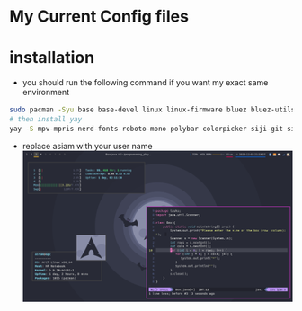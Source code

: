 # My Current Config files
# installation
- you should run the following command if you want my exact same environment 
```bash
sudo pacman -Syu base base-devel linux linux-firmware bluez bluez-utils blueman bspwm chromium clipmenu code  deepin-screenshot dmenu dunst feh fzf fuse2 git gnome-keyring gvfs gvfs-afc gvfs-gphoto2 gvfs-mtp htop imagemagick mpv neofetch network-manager-applet networkmanager nodejs noto-fonts noto-fonts-emoji npm numlockx os-prober pavucontrol pcmanfm peek picom playerctl pulseaudio pulseaudio-alsa pulseaudio-bluetooth sudo tldr ttf-hack udiskie unrar unzip ranger redshift youtube-dl zathura xorg xorg-xinit xbindkeys xdo xclip zip zathura-pdf-mupdf zsh pacman-contrib tesseract tesseract-data-ara tesseract-data-eng ffmpeg lesspipe rxvt-unicode python-pip w3m hsetroot xdo wmname
# then install yay 
yay -S mpv-mpris nerd-fonts-roboto-mono polybar colorpicker siji-git simple-mtpfs alttab-git batsignal batterymon-clone python2-notify xpaint bsp-layout emote lazygit
```
- replace asiam with your user name 
![screenshot](https://github.com/A-Siam/.dotfiles-2020/blob/master/screenshot.png?raw=true)
